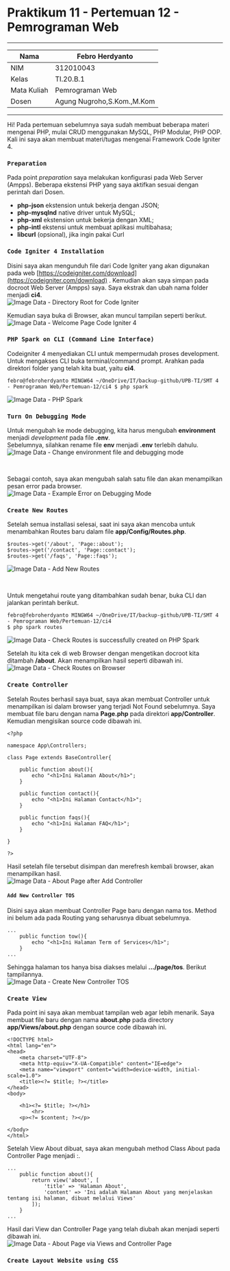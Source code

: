 # Praktikum 11 - Pertemuan 12 - Pemrograman Web

<hr>

| Nama | Febro Herdyanto |
| --- | --- |
| NIM | 312010043 |
| Kelas | TI.20.B.1 |
| Mata Kuliah | Pemrograman Web |
| Dosen | Agung Nugroho,S.Kom.,M.Kom |

<hr>

Hi! Pada pertemuan sebelumnya saya sudah membuat beberapa materi mengenai PHP, mulai CRUD menggunakan MySQL, PHP Modular, PHP OOP. Kali ini saya akan membuat materi/tugas mengenai Framework Code Igniter 4.

### `Preparation`

Pada point *preparation* saya melakukan konfigurasi pada Web Server (Ampps). Beberapa ekstensi PHP yang saya aktifkan sesuai dengan perintah dari Dosen. 

* **php-json** ekstension untuk bekerja dengan JSON;
* **php-mysqlnd** native driver untuk MySQL;
* **php-xml** ekstension untuk bekerja dengan XML;
* **php-intl** ekstensi untuk membuat aplikasi multibahasa;
* **libcurl** (opsional), jika ingin pakai Curl

### `Code Igniter 4 Installation`

Disini saya akan mengunduh file dari Code Igniter yang akan digunakan pada web [https://codeigniter.com/download](https://codeigniter.com/download) . Kemudian akan saya simpan pada docroot Web Server (Ampps) saya. Saya ekstrak dan ubah nama folder menjadi **ci4**. <br>
![Image Data - Directory Root for Code Igniter](imgData/dirRoot.png)

Kemudian saya buka di Browser, akan muncul tampilan seperti berikut. <br>
![Image Data - Welcome Page Code Igniter 4](imgData/WelcomePageCI4.png)

### `PHP Spark on CLI (Command Line Interface)`

Codeigniter 4 menyediakan CLI untuk mempermudah proses development. Untuk mengakses CLI buka terminal/command prompt. Arahkan pada direktori folder yang telah kita buat, yaitu **ci4**. 

```
febro@febroherdyanto MINGW64 ~/OneDrive/IT/backup-github/UPB-TI/SMT 4 - Pemrograman Web/Pertemuan-12/ci4 $ php spark
```

![Image Data - PHP Spark](imgData/phpSpark.png)

### `Turn On Debugging Mode`

Untuk mengubah ke mode debugging, kita harus mengubah **environment** menjadi *development* pada file **.env**. <br>
Sebelumnya, silahkan rename file **env** menjadi **.env** terlebih dahulu. <br>
![Image Data - Change environment file and debugging mode](imgData/ChangeENV.png)

<br>

Sebagai contoh, saya akan mengubah salah satu file dan akan menampilkan pesan error pada browser. <br>
![Image Data - Example Error on Debugging Mode](imgData/DebuggingError.png)

### `Create New Routes`

Setelah semua installasi selesai, saat ini saya akan mencoba untuk menambahkan Routes baru dalam file **app/Config/Routes.php**.

```
$routes->get('/about', 'Page::about');
$routes->get('/contact', 'Page::contact');
$routes->get('/faqs', 'Page::faqs');
```

![Image Data - Add New Routes](imgData/createNewRoutes.png)

<br>

Untuk mengetahui route yang ditambahkan sudah benar, buka CLI dan jalankan perintah berikut.

```
febro@febroherdyanto MINGW64 ~/OneDrive/IT/backup-github/UPB-TI/SMT 4 - Pemrograman Web/Pertemuan-12/ci4
$ php spark routes
```

![Image Data - Check Routes is successfully created on PHP Spark](imgData/checkRoutesSpark.png) <br>

Setelah itu kita cek di web Browser dengan mengetikan docroot kita ditambah **/about**. Akan menampilkan hasil seperti dibawah ini. <br>
![Image Data - Check Routes on Browser](imgData/RoutesOnBrowser.png)

### `Create Controller`

Setelah Routes berhasil saya buat, saya akan membuat Controller untuk menampilkan isi dalam browser yang terjadi Not Found sebelumnya. Saya membuat file baru dengan nama **Page.php** pada direktori **app/Controller**. Kemudian mengisikan source code dibawah ini.

```
<?php

namespace App\Controllers;

class Page extends BaseController{

    public function about(){
        echo "<h1>Ini Halaman About</h1>";
    }

    public function contact(){
        echo "<h1>Ini Halaman Contact</h1>";
    }

    public function faqs(){
        echo "<h1>Ini Halaman FAQ</h1>";
    }

}

?>
```

Hasil setelah file tersebut disimpan dan merefresh kembali browser, akan menampilkan hasil. <br>
![Image Data - About Page after Add Controller](imgData/AboutPageDraft.png)

#### `Add New Controller TOS`

Disini saya akan membuat Controller Page baru dengan nama tos. Method ini belum ada pada Routing yang seharusnya dibuat sebelumnya. 

```
...
    public function tow(){
        echo "<h1>Ini Halaman Term of Services</h1>";
    }
...
```

Sehingga halaman tos hanya bisa diakses melalui **.../page/tos**. Berikut tampilannya. <br>
![Image Data - Create New Controller TOS](imgData/addTOS.png)

### `Create View`

Pada point ini saya akan membuat tampilan web agar lebih menarik. Saya membuat file baru dengan nama **about.php** pada directory **app/Views/about.php** dengan source code dibawah ini.

```
<!DOCTYPE html>
<html lang="en">
<head>
    <meta charset="UTF-8">
    <meta http-equiv="X-UA-Compatible" content="IE=edge">
    <meta name="viewport" content="width=device-width, initial-scale=1.0">
    <title><?= $title; ?></title>
</head>
<body>
    
    <h1><?= $title; ?></h1>
        <hr>
    <p><?= $content; ?></p>

</body>
</html>
```

Setelah View About dibuat, saya akan mengubah method Class About pada Controller Page menjadi :.

```
...
    public function about(){
        return view('about', [
            'title' => 'Halaman About',
            'content' => 'Ini adalah Halaman About yang menjelaskan tentang isi halaman, dibuat melalui Views'
        ]);
    }
...
```

Hasil dari View dan Controller Page yang telah diubah akan menjadi seperti dibawah ini. <br>
![Image Data - About Page via Views and Controller Page](imgData/AboutViaView.png)

### `Create Layout Website using CSS`

